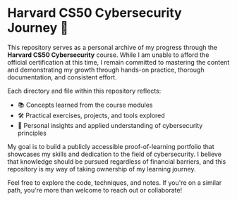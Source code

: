 # Harvard CS50 Cybersecurity Journey 🚀

This repository serves as a personal archive of my progress through the **Harvard CS50 Cybersecurity** course. While I am unable to afford the official certification at this time, I remain committed to mastering the content and demonstrating my growth through hands-on practice, thorough documentation, and consistent effort.

Each directory and file within this repository reflects:
- 📚 Concepts learned from the course modules
- 🛠️ Practical exercises, projects, and tools explored
- 🧠 Personal insights and applied understanding of cybersecurity principles

My goal is to build a publicly accessible proof-of-learning portfolio that showcases my skills and dedication to the field of cybersecurity. I believe that knowledge should be pursued regardless of financial barriers, and this repository is my way of taking ownership of my learning journey.

Feel free to explore the code, techniques, and notes. If you're on a similar path, you're more than welcome to reach out or collaborate!
